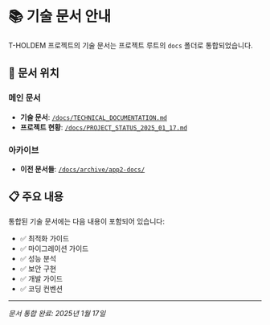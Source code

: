 # 📚 기술 문서 안내

T-HOLDEM 프로젝트의 기술 문서는 프로젝트 루트의 `docs` 폴더로 통합되었습니다.

## 📁 문서 위치

### 메인 문서
- **기술 문서**: [`/docs/TECHNICAL_DOCUMENTATION.md`](../../docs/TECHNICAL_DOCUMENTATION.md)
- **프로젝트 현황**: [`/docs/PROJECT_STATUS_2025_01_17.md`](../../docs/PROJECT_STATUS_2025_01_17.md)

### 아카이브
- **이전 문서들**: [`/docs/archive/app2-docs/`](../../docs/archive/app2-docs/)

## 📋 주요 내용

통합된 기술 문서에는 다음 내용이 포함되어 있습니다:

- ✅ 최적화 가이드
- ✅ 마이그레이션 가이드  
- ✅ 성능 분석
- ✅ 보안 구현
- ✅ 개발 가이드
- ✅ 코딩 컨벤션

---

*문서 통합 완료: 2025년 1월 17일*